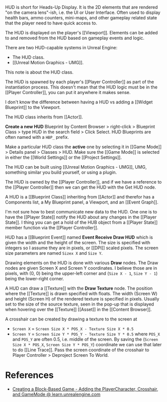 HUD is short for Heads-Up Display.
It is the 2D elements that are rendered "on the camera lens"-ish, i.e. the UI or User Interface.
Often used to display health bars, ammo counters, mini-maps, and other gameplay related state that the player need to have quick access to.

The HUD is displayed on the player's [[Viewport]].
Elements can be added to and removed from the HUD based on gameplay events and logic.

There are two HUD-capable systems in Unreal Engine:
- The HUD class.
- [[Unreal Motion Graphics - UMG]].

This note is about the HUD class.

The HUD is spawned by each player's [[Player Controller]] as part of the instantiation process.
This doesn't mean that the HUD logic must be in the [[Player Controller]],
you can put it anywhere it makes sense.

I don't know the difference between having a HUD vs adding a [[Widget Blueprint]] to the Viewport.

The HUD class inherits from [[Actor]].

**Create a new HUD** Blueprint by Content Browser > right-click > Blueprint Class > type HUD in the search field > Click Select.
HUD Blueprints are often named with a `HBP_` prefix.

Make a particular HUD class the **active** one by selecting it in [[Game Mode]] > Details panel > Classes > HUD.
Make sure the [[Game Mode]] is selected in either the [[World Settings]] or the [[Project Settings]].

The HUD can be built using [[Unreal Motion Graphics - UMG]], UMG, something similar you build yourself, or using a plugin.

The HUD is owned by the [[Player Controller]], and if we have a reference to the [[Player Controller]] then we can get the HUD with the Get HUD node.

A HUD is a [[Blueprint Class]] inheriting from [[Actor]] and therefor has a Components list, a My Blueprint panel, a Viewport, and an [[Event Graph]].

I'm not sure how to best communicate new data to the HUD.
One one is to have the [[Player State]] notify the HUD about any changes in the [[Player State]].
I thing you can get a hold of the HUB object from a [[Player State]] member function via the [[Player Controller]].

HUD has a [[Blueprint Event]] named **Event Receive Draw HUD** which is given the width and the height of the screen.
The size is specified with integers so I assume they are in pixels, or [[DPI]] scaled pixels.
The screen size parameters are named `Sizex X` and `Size Y`.

Drawing elements on the HUD is done with various **Draw** nodes.
The Draw nodes are given Screen X and Screen Y coordinates.
I believe those are in pixels, with (0, 0) being the upper-left corner and (`Size X - 1`, `Size Y - 1`) being the lower-right corner.

A HUD can draw a [[Texture]] with the **Draw Texture** node.
The position where the [[Texture]] is drawn specified with floats.
The width (Screen W) and height (Screen H) of the rendered texture is specified in pixels.
Usually set to the size of the source texture, seen in the pop-up that is displayed when hovering over the [[Texture]] [[Asset]] in the [[Content Browser]].

A crosshair can be created by drawing a texture to the screen at
- `Screen X` = `Screen Size X * POS_X - Texture Size X * 0.5`
- `Screen Y` = `Screen Size Y * POS_Y - Texture Size Y * 0.5`
where `POS_X` and `POS_Y` are often 0.5, i.e. middle of the screen.
By saving the (`Screen Size X * POS_X`,  `Screen Size Y * POS_Y`) coordinate we can use that later to do [[Line Trace]].
Pass the screen coordinate of the crosshair to Player Controller > Deproject Screen To World.

# References
- [Creating a Block-Based Game - Adding the PlayerCharacter, Crosshair, and GameMode @ learn.unrealengine.com](https://learn.unrealengine.com/course/3770925/module/7308627)
